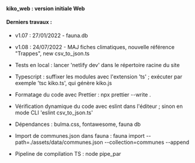 #### kiko_web : version initiale Web

#### Derniers travaux :
- v1.07 : 27/01/2022 - fauna.db
- v1.08 : 24/07/2022 - MAJ fiches climatiques, nouvelle référence "Trappes", new csv_to_json.ts

- Tests en local : lancer 'netlify dev' dans le répertoire racine du site
- Typescript : suffixer les modules avec l'extension 'ts' ; exécuter par exemple 'tsc kiko.ts', qui génère kiko.js
- Formatage du code avec Prettier : npx prettier --write .
- Vérification dynamique du code avec eslint dans l'éditeur ; sinon en mode CLI 'eslint csv_to_json.ts'
- Dépendances : bulma.css, fontawesome, fauna db
- Import de communes.json dans fauna : fauna import --path=./assets/data/communes.json --collection=communes --append
- Pipeline de compilation TS : node pipe_par


